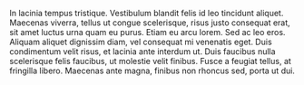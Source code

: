 In lacinia tempus tristique. Vestibulum blandit felis id leo tincidunt aliquet. Maecenas viverra, tellus ut congue scelerisque, risus justo consequat erat, sit amet luctus urna quam eu purus. Etiam eu arcu lorem. Sed ac leo eros. Aliquam aliquet dignissim diam, vel consequat mi venenatis eget. Duis condimentum velit risus, et lacinia ante interdum ut. Duis faucibus nulla scelerisque felis faucibus, ut molestie velit finibus. Fusce a feugiat tellus, at fringilla libero. Maecenas ante magna, finibus non rhoncus sed, porta ut dui.
